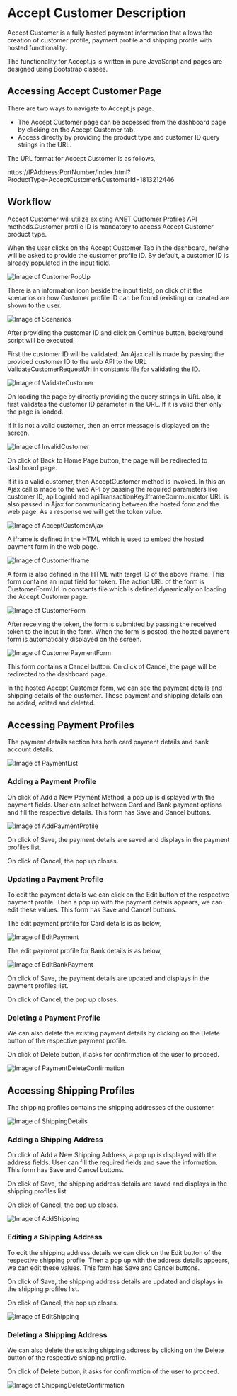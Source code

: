# Accept Customer Description

Accept Customer is a fully hosted payment information that allows the creation of customer profile, payment profile and shipping profile with hosted functionality. 

The functionality for Accept.js is written in pure JavaScript and pages are designed using Bootstrap classes.

## Accessing Accept Customer Page

There are two ways to navigate to Accept.js page.

* The Accept Customer page can be accessed from the dashboard page by clicking on the Accept Customer tab. 
* Access directly by providing the product type and customer ID query strings in the URL.
 
The URL format for Accept Customer is as follows,

https://IPAddress:PortNumber/index.html?ProductType=AcceptCustomer&CustomerId=1813212446

## Workflow

Accept Customer will utilize existing ANET Customer Profiles API methods.Customer profile ID is mandatory to access Accept Customer product type. 

When the user clicks on the Accept Customer Tab in the dashboard, he/she will be asked to provide the customer profile ID.
By default, a customer ID is already populated in the input field.

![Image of CustomerPopUp](Github-Images/CustomerPopUp.PNG)

There is an information icon beside the input field, on click of it the scenarios on how Customer profile ID can be found (existing) or created are shown to the user.

![Image of Scenarios](Github-Images/Scenarios.PNG)

After providing the customer ID and click on Continue button, background script will be executed.

First the customer ID will be validated. An Ajax call is made by passing the provided customer ID to the web API to the URL ValidateCustomerRequestUrl in constants file for validating the ID.  

![Image of ValidateCustomer](Github-Images/ValidateCustomer.PNG)

On loading the page by directly providing the query strings in URL also, it first validates the customer ID parameter in the URL. If it is valid
then only the page is loaded.

If it is not a valid customer, then an error message is displayed on the screen.

![Image of InvalidCustomer](Github-Images/InvalidCustomer.PNG)

On click of Back to Home Page button, the page will be redirected to dashboard page.

If it is a valid customer, then AcceptCustomer method is invoked.
In this an Ajax call is made to the web API by passing the required parameters like customer ID, apiLoginId and apiTransactionKey.IframeCommunicator URL is also passed in Ajax for communicating between the hosted form and the web page.
As a response we will get the token value. 

![Image of AcceptCustomerAjax](Github-Images/AcceptCustomerAjax.PNG)

A iframe is defined in the HTML which is used to embed the hosted payment form in the web page. 

![Image of CustomerIframe](Github-Images/CustomerIframe.PNG)

A form is also defined in the HTML with target ID of the above iframe. This form contains an input field for token. The action URL of the form is CustomerFormUrl in constants file which is defined dynamically on loading the Accept Customer page.

![Image of CustomerForm](Github-Images/CustomerForm.PNG)

After receiving the token, the form is submitted by passing the received token to the input in the form.
When the form is posted, the hosted payment form is automatically displayed on the screen.

![Image of CustomerPaymentForm](Github-Images/CustomerPaymentForm.PNG)

This form contains a Cancel button. On click of Cancel, the page will be redirected to the dashboard page.

In the hosted Accept Customer form, we can see the payment details and shipping details of the customer.
These payment and shipping details can be added, edited and deleted.

## Accessing Payment Profiles

The payment details section has both card payment details and bank account details.

![Image of PaymentList](Github-Images/PaymentList.PNG)

### Adding a Payment Profile

On click of Add a New Payment Method, a pop up is displayed with the payment fields. User can select between Card and Bank payment options and fill the respective details.
This form has Save and Cancel buttons. 

![Image of AddPaymentProfile](Github-Images/AddPaymentProfile.PNG)

On click of Save, the payment details are saved and displays in the payment profiles list.

On click of Cancel, the pop up closes.

### Updating a Payment Profile

To edit the payment details we can click on the Edit button of the respective payment profile. Then a pop up with the payment details appears, we can edit these values.
This form has Save and Cancel buttons. 

The edit payment profile for Card details is as below,

![Image of EditPayment](Github-Images/EditPayment.PNG)

The edit payment profile for Bank details is as below,

![Image of EditBankPayment](Github-Images/EditBankPayment.PNG)

On click of Save, the payment details are updated and displays in the payment profiles list.

On click of Cancel, the pop up closes.

### Deleting a Payment Profile

We can also delete the existing payment details by clicking on the Delete button of the respective payment profile.

On click of Delete button, it asks for confirmation of the user to proceed.

![Image of PaymentDeleteConfirmation](Github-Images/PaymentDeleteConfirmation.PNG)

## Accessing Shipping Profiles

The shipping profiles contains the shipping addresses of the customer.

![Image of ShippingDetails](Github-Images/ShippingDetails.PNG)

### Adding a Shipping Address

On click of Add a New Shipping Address, a pop up is displayed with the address fields. User can fill the required fields and save the information.
This form has Save and Cancel buttons. 

On click of Save, the shipping address details are saved and displays in the shipping profiles list.

On click of Cancel, the pop up closes.

![Image of AddShipping](Github-Images/AddShipping.PNG)

### Editing a Shipping Address

To edit the shipping address details we can click on the Edit button of the respective shipping profile. Then a pop up with the address details appears, we can edit these values.
This form has Save and Cancel buttons. 

On click of Save, the shipping address details are updated and displays in the shipping profiles list.

On click of Cancel, the pop up closes.

![Image of EditShipping](Github-Images/EditShipping.PNG)

### Deleting a Shipping Address

We can also delete the existing shipping address by clicking on the Delete button of the respective shipping profile.

On click of Delete button, it asks for confirmation of the user to proceed.

![Image of ShippingDeleteConfirmation](Github-Images/ShippingDeleteConfirmation.PNG)
